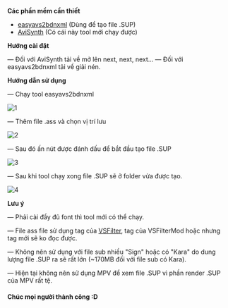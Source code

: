 **Các phần mềm cần thiết**
- [easyavs2bdnxml](https://cdn.discordapp.com/attachments/737981119630409820/847447074417278986/easyavs2bdnxml-0.3.4.rar) (Dùng để tạo file .SUP)
- [AviSynth](http://sourceforge.net/projects/avisynth2/) (Có cái này tool mới chạy được)

**Hướng cài đặt**

— Đối với AviSynth tải về mở lên next, next, next...
— Đối với easyavs2bdnxml tải về giải nén.

**Hướng dẫn sử dụng**

— Chạy tool easyavs2bdnxml

![1](https://github.com/tuilakhanh/TPN-Fansub-Download-Link/blob/master/.SUP%20guide/Screenshot_1.png?raw=true)

— Thêm file .ass và chọn vị trí lưu

![2](https://github.com/tuilakhanh/TPN-Fansub-Download-Link/blob/master/.SUP%20guide/Screenshot_2.png?raw=true)

— Sau đó ấn nút được đánh dấu để bắt đầu tạo file .SUP

![3](https://github.com/tuilakhanh/TPN-Fansub-Download-Link/blob/master/.SUP%20guide/Screenshot_3.png?raw=true)

— Sau khi tool chạy xong file .SUP sẽ ở folder vừa được tạo.

![4](https://github.com/tuilakhanh/TPN-Fansub-Download-Link/blob/master/.SUP%20guide/Screenshot_4.png?raw=true)

**Lưu ý**

— Phải cài đầy đủ font thì tool mới có thể chạy.

— File ass file sử dụng tag của [VSFilter](http://avisynth.org.ru/docs/english/externalfilters/vsfilter.htm), tag của VSFilterMod hoặc nhưng tag mới sẽ ko đọc được.

— Không nên sử dụng với file sub nhiều "Sign" hoặc có "Kara" do dung lượng file .SUP ra sẽ rất lớn (~170MB đối với file sub có Kara).

— Hiện tại không nên sử dụng MPV để xem file .SUP vì phần render .SUP của MPV rất tệ.

#### Chúc mọi người thành công :D


